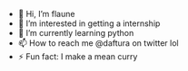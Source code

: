 - 👋 Hi, I’m flaune
- 👀 I’m interested in getting a internship
- 🌱 I’m currently learning python
- 📫 How to reach me @daftura on twitter lol
- ⚡ Fun fact: I make a mean curry 

<!---
flaune/flaune is a ✨ special ✨ repository because its `README.md` (this file) appears on your GitHub profile.
You can click the Preview link to take a look at your changes.
--->
